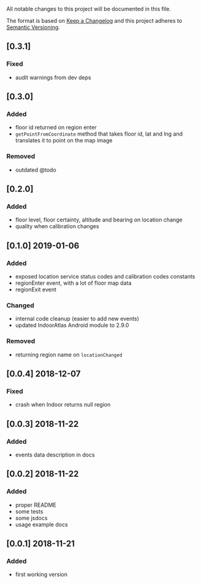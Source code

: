 All notable changes to this project will be documented in this file.

The format is based on [Keep a Changelog](http://keepachangelog.com/en/1.0.0/)
and this project adheres to [Semantic Versioning](http://semver.org/spec/v2.0.0.html).

## [0.3.1]
### Fixed
- audit warnings from dev deps

## [0.3.0]
### Added
- floor id returned on region enter
- `getPointFromCoordinate` method that takes floor id, lat and lng and translates it to point on the
map image

### Removed
- outdated @todo

## [0.2.0]
### Added
- floor level, floor certainty, altitude and bearing on location change
- quality when calibration changes

## [0.1.0] 2019-01-06
### Added
- exposed location service status codes and calibration codes constants
- regionEnter event, with a lot of floor map data
- regionExit event

### Changed
- internal code cleanup (easier to add new events)
- updated IndoorAtlas Android module to 2.9.0

### Removed
- returning region name on `locationChanged`

## [0.0.4] 2018-12-07
### Fixed
- crash when Indoor returns null region

## [0.0.3] 2018-11-22
### Added
- events data description in docs

## [0.0.2] 2018-11-22
### Added
- proper README
- some tests
- some jsdocs
- usage example docs

## [0.0.1] 2018-11-21
### Added
- first working version
